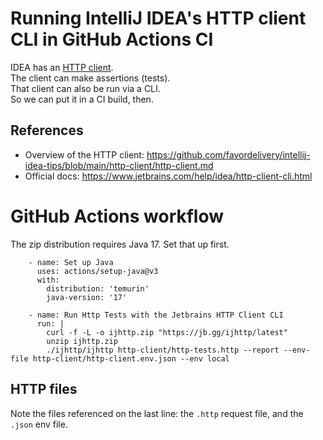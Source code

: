 # Running IntelliJ IDEA's HTTP client CLI in GitHub Actions CI

IDEA has an [HTTP client](https://github.com/favordelivery/intellij-idea-tips/blob/main/http-client/http-client.md).  
The client can make assertions (tests).  
That client can also be run via a CLI.  
So we can put it in a CI build, then.

## References
* Overview of the HTTP client: https://github.com/favordelivery/intellij-idea-tips/blob/main/http-client/http-client.md
* Official docs: https://www.jetbrains.com/help/idea/http-client-cli.html

# GitHub Actions workflow

The zip distribution requires Java 17. Set that up first.
```
    - name: Set up Java
      uses: actions/setup-java@v3
      with:
        distribution: 'temurin'
        java-version: '17'

    - name: Run Http Tests with the Jetbrains HTTP Client CLI
      run: |
        curl -f -L -o ijhttp.zip "https://jb.gg/ijhttp/latest"
        unzip ijhttp.zip
        ./ijhttp/ijhttp http-client/http-tests.http --report --env-file http-client/http-client.env.json --env local

```

## HTTP files
Note the files referenced on the last line: the `.http` request file, and the `.json` env file.
